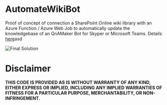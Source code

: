 # AutomateWikiBot
Proof of concept of connection a SharePoint Online wiki library with an Azure Function / Azure Web Job to automatically update the knowledgebase of an QnAMaker Bot for Skyper or Microsoft Teams. Details [here](http://www.modernworkplacesolutions.rocks/)asd


![Final Solution](https://i2.wp.com/www.modernworkplacesolutions.rocks/wp-content/uploads/2017/03/result.png?resize=1024%2C556)

# Disclaimer
**THIS CODE IS PROVIDED AS IS WITHOUT WARRANTY OF ANY KIND, EITHER EXPRESS OR IMPLIED, INCLUDING ANY IMPLIED WARRANTIES OF FITNESS FOR A PARTICULAR PURPOSE, MERCHANTABILITY, OR NON-INFRINGEMENT.**
